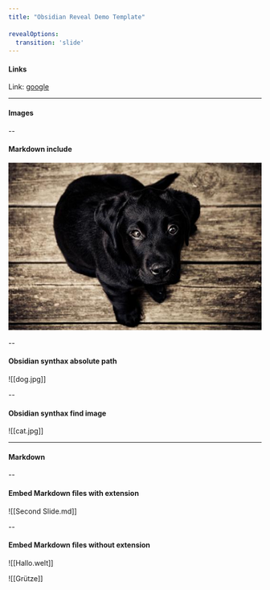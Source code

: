 ```yaml
---
title: "Obsidian Reveal Demo Template"

revealOptions:
  transition: 'slide'
---
```


#### Links

Link: [google](http://www.google.de)

---

#### Images

--

#### Markdown include

![Dog](images/dog.jpg)

--

#### Obsidian synthax absolute path

![[dog.jpg]]

--

#### Obsidian synthax find image

![[cat.jpg]]

---

#### Markdown

--

#### Embed Markdown files with extension

![[Second Slide.md]]

--

#### Embed Markdown files without extension

![[Hallo.welt]]

![[Grütze]]